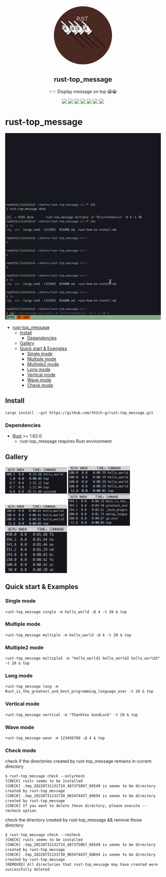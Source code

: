 <p align="center">
  <img width="200" src="img/logo.png" />
  <h2 align="center"> rust-top_message </h2>
  <p align="center">✨✨ Display message on top 😱😭</p>
</p>

<p align="center">
  <a>
    <img src="https://img.shields.io/github/stars/th2ch-g/rust-top_message"/>
  </a>
  <a>
    <img src="https://img.shields.io/github/license/th2ch-g/rust-top_message"/>
  </a>
  <a>
    <img src="https://github.com/th2ch-g/rust-top_message/actions/workflows/rust.yaml/badge.svg"/>
  </a>
  <a>
   <img src="https://img.shields.io/github/languages/top/th2ch-g/rust-top_message"/>
  </a>
  <a>
    <img src="https://img.shields.io/github/last-commit/th2ch-g/rust-top_message"/>
  </a>
  <a>
    <img src="https://img.shields.io/github/repo-size/th2ch-g/rust-top_message"/>
  </a>
  <a>
    <img src="https://img.shields.io/badge/rust-1.62.0+-blueviolet.svg?logo=rust"/>
  </a>
</p>


# rust-top_message
![GIF](img/rtm_example.gif)

- [rust-top\_message](#rust-top_message)
  - [Install](#install)
    - [Dependencies](#dependencies)
  - [Gallery](#gallery)
  - [Quick start \& Examples](#quick-start--examples)
    - [Single mode](#single-mode)
    - [Multiple mode](#multiple-mode)
    - [Multiple2 mode](#multiple2-mode)
    - [Long mode](#long-mode)
    - [Vertical mode](#vertical-mode)
    - [Wave mode](#wave-mode)
    - [Check mode](#check-mode)

## Install
~~~
cargo install --git https://github.com/th2ch-g/rust-top_message.git
~~~
### Dependencies
- [Rust](https://www.rust-lang.org/tools/install) >= 1.62.0
    - rust-top_message requires Rust environment

## Gallery
<a href=#single>
    <img src="img/single.png" class="galleryItem" width=200px></img>
</a>

<a href=#multiple>
    <img src="img/multiple.png" class="galleryItem" width=200px></img>
</a>

<a href=#multiple2>
    <img src="img/multiple2.png" class="galleryItem" width=200px></img>
</a>

<a href=#long>
    <img src="img/long.png" class="galleryItem" width=200px></img>
</a>

<a href=#vertical>
    <img src="img/vertical.png" class="galleryItem" width=200px></img>
</a>

## Quick start & Examples
<a id="single"></a>
### Single mode
~~~
rust-top_message single -m hello_world -@ 4 -t 20 & top
~~~

<a id="multiple"></a>
### Multiple mode
~~~
rust-top_message multiple -m hello_world -@ 4 -t 20 & top
~~~

<a id="multiple2"></a>
### Multiple2 mode
~~~
rust-top_message multiple2 -m "hello_world1 hello_world2 hello_world3" -t 20 & top
~~~

<a id="long"></a>
### Long mode
~~~
rust-top_message long -m Rust_is_the_greatest_and_best_programming_language_ever -t 20 & top
~~~

<a id="vertical"></a>
### Vertical mode
~~~
rust-top_message vertical -m "ThankYou GoodLuck" -t 20 & top
~~~

### Wave mode
~~~
rust-top_message wave -m 123456789 -@ 4 & top
~~~

### Check mode
check if the directories created by rust-top_message remains in current directory
~~~
$ rust-top_message check --onlycheck
[CHECK] rustc seems to be installed
[CHECK] .tmp_20220731131724_487375867_68549 is seems to be directory created by rust-top_message
[CHECK] .tmp_20220731131730_903474437_68694 is seems to be directory created by rust-top_message
[CHECK] If you want to delete these directory, please execute --rmcheck option
~~~

check the directory created by rust-top_message && remove those directory
~~~
$ rust-top_message check --rmcheck
[CHECK] rustc seems to be installed
[CHECK] .tmp_20220731131724_487375867_68549 is seems to be directory created by rust-top_message
[CHECK] .tmp_20220731131730_903474437_68694 is seems to be directory created by rust-top_message
[REMOVED] All directories that rust-top_message may have created were successfully deleted
~~~